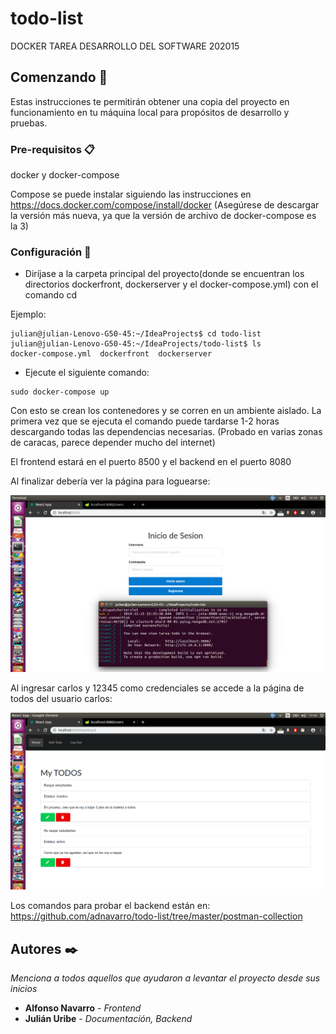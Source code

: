# todo-list
DOCKER TAREA DESARROLLO DEL SOFTWARE 202015

## Comenzando 🚀
Estas instrucciones te permitirán obtener una copia del proyecto en funcionamiento en tu máquina local para propósitos de desarrollo y pruebas.

### Pre-requisitos 📋
docker y docker-compose

Compose se puede instalar siguiendo las instrucciones en  https://docs.docker.com/compose/install/docker 
(Asegúrese de descargar la versión más nueva, ya que la versión de archivo de docker-compose es la 3)
### Configuración 🔧
* Diríjase a la carpeta principal del proyecto(donde se encuentran los directorios dockerfront, dockerserver y el docker-compose.yml) con el comando cd

Ejemplo:
```
julian@julian-Lenovo-G50-45:~/IdeaProjects$ cd todo-list
julian@julian-Lenovo-G50-45:~/IdeaProjects/todo-list$ ls
docker-compose.yml  dockerfront  dockerserver

```
* Ejecute el siguiente comando:
```
sudo docker-compose up
```
Con esto se crean los contenedores y se corren en un ambiente aislado. La primera vez que se ejecuta el comando puede tardarse 1-2 horas descargando todas las dependencias necesarias.
(Probado en varias zonas de caracas, parece depender mucho del internet)

El frontend estará en el puerto 8500 y el backend en el puerto 8080 

Al finalizar debería ver la página para loguearse:

![docker1](images/docker1.png)

Al ingresar carlos y 12345 como credenciales se accede a la página de todos del usuario carlos:

![docker2](images/docker2.png)

Los comandos para probar el backend están en: https://github.com/adnavarro/todo-list/tree/master/postman-collection

## Autores ✒️

_Menciona a todos aquellos que ayudaron a levantar el proyecto desde sus inicios_

* **Alfonso Navarro** - *Frontend*
* **Julián Uribe** - *Documentación, Backend*

